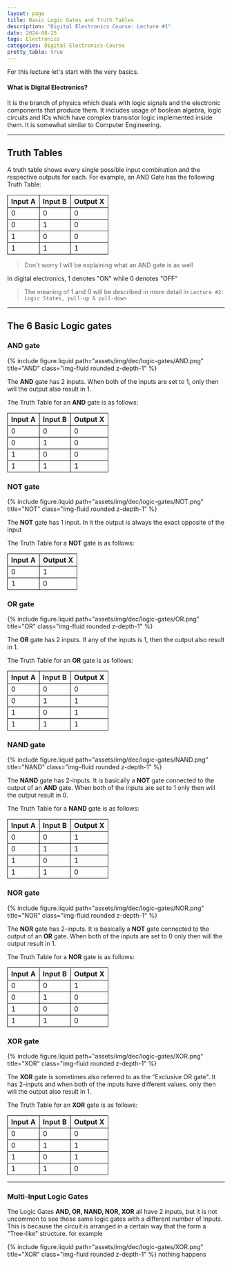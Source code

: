 ```yaml
---
layout: page
title: Basic Logic Gates and Truth Tables
description: "Digital Electronics Course: Lecture #1"
date: 2024-08-25
tags: Electronics
categories: Digital-Electronics-Course
pretty_table: true
---
```


<style>
th, td {
  border:1px solid black;
}
</style>

For this lecture let's start with the very basics.

#### What is Digital Electronics?

It is the branch of physics which deals with logic signals and the electronic components that produce them. It includes usage of boolean algebra, logic circuits and ICs which have complex transistor logic implemented inside them. It is somewhat similar to Computer Engineering.

---

## Truth Tables

A truth table shows every single possible input combination and the respective outputs for each. For example, an AND Gate has the following Truth Table:

| Input A | Input B | Output X |
| ------- | ------- | -------- |
| 0       | 0       | 0        |
| 0       | 1       | 0        |
| 1       | 0       | 0        |
| 1       | 1       | 1        |

> Don't worry I will be explaining what an AND gate is as well

In digital electronics, 1 denotes "ON" while 0 denotes "OFF"

> The meaning of 1 and 0 will be described in more detail in `Lecture #2: Logic States, pull-up & pull-down`

---

## The 6 Basic Logic gates

### AND gate

{% include figure.liquid path="assets/img/dec/logic-gates/AND.png" title="AND" class="img-fluid rounded z-depth-1" %}

The **AND** gate has 2 inputs. When both of the inputs are set to 1, only then will the output also result in 1.

The Truth Table for an **AND** gate is as follows:

| Input A | Input B | Output X |
| ------- | ------- | -------- |
| 0       | 0       | 0        |
| 0       | 1       | 0        |
| 1       | 0       | 0        |
| 1       | 1       | 1        |

### NOT gate

{% include figure.liquid path="assets/img/dec/logic-gates/NOT.png" title="NOT" class="img-fluid rounded z-depth-1" %}

The **NOT** gate has 1 input. In it the output is always the exact opposite of the input

The Truth Table for a **NOT** gate is as follows:

| Input A | Output X |
| ------- | -------- |
| 0       | 1        |
| 1       | 0        |

### OR gate

{% include figure.liquid path="assets/img/dec/logic-gates/OR.png" title="OR" class="img-fluid rounded z-depth-1" %}

The **OR** gate has 2 inputs. If any of the inputs is 1, then the output also result in 1.

The Truth Table for an **OR** gate is as follows:

| Input A | Input B | Output X |
| ------- | ------- | -------- |
| 0       | 0       | 0        |
| 0       | 1       | 1        |
| 1       | 0       | 1        |
| 1       | 1       | 1        |

### NAND gate

{% include figure.liquid path="assets/img/dec/logic-gates/NAND.png" title="NAND" class="img-fluid rounded z-depth-1" %}

The **NAND** gate has 2-inputs. It is basically a **NOT** gate connected to the output of an **AND** gate. When both of the inputs are set to 1 only then will the output result in 0.

The Truth Table for a **NAND** gate is as follows:

| Input A | Input B | Output X |
| ------- | ------- | -------- |
| 0       | 0       | 1        |
| 0       | 1       | 1        |
| 1       | 0       | 1        |
| 1       | 1       | 0        |

### NOR gate

{% include figure.liquid path="assets/img/dec/logic-gates/NOR.png" title="NOR" class="img-fluid rounded z-depth-1" %}

The **NOR** gate has 2-inputs. It is basically a **NOT** gate connected to the output of an **OR** gate. When both of the inputs are set to 0 only then will the output result in 1.

The Truth Table for a **NOR** gate is as follows:

| Input A | Input B | Output X |
| ------- | ------- | -------- |
| 0       | 0       | 1        |
| 0       | 1       | 0        |
| 1       | 0       | 0        |
| 1       | 1       | 0        |

### XOR gate

{% include figure.liquid path="assets/img/dec/logic-gates/XOR.png" title="XOR" class="img-fluid rounded z-depth-1" %}

The **XOR** gate is sometimes also referred to as the "Exclusive OR gate". It has 2-inputs and when both of the inputs have different values. only then will the output also result in 1.

The Truth Table for an **XOR** gate is as follows:

| Input A | Input B | Output X |
| ------- | ------- | -------- |
| 0       | 0       | 0        |
| 0       | 1       | 1        |
| 1       | 0       | 1        |
| 1       | 1       | 0        |

---

### Multi-Input Logic Gates

The Logic Gates **AND, OR, NAND, NOR, XOR** all have 2 inputs, but it is not uncommon to see these same logic gates with a different number of Inputs. This is because the circuit is arranged in a certain way that the form a "Tree-like" structure. for example

{% include figure.liquid path="assets/img/dec/logic-gates/XOR.png" title="XOR" class="img-fluid rounded z-depth-1" %}
nothing happens

